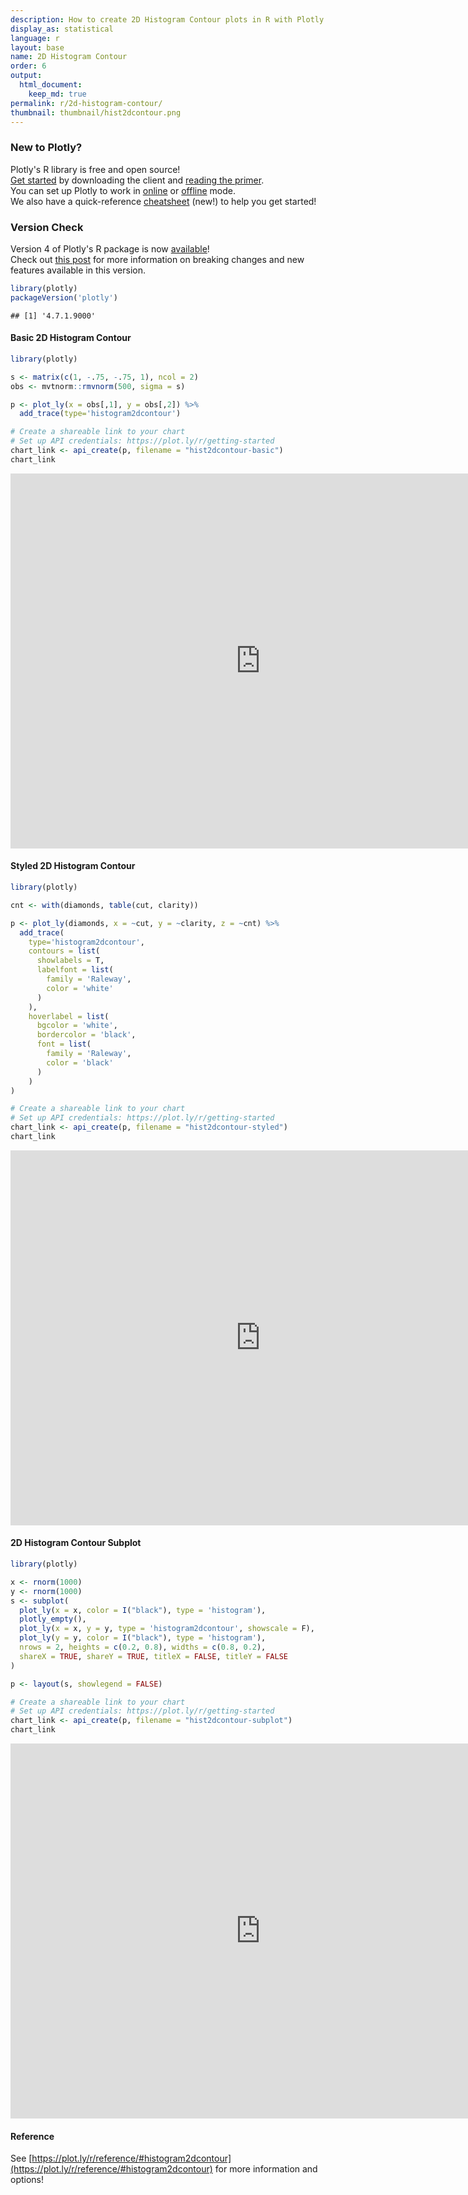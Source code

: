 ```yaml
---
description: How to create 2D Histogram Contour plots in R with Plotly.
display_as: statistical
language: r
layout: base
name: 2D Histogram Contour
order: 6
output:
  html_document:
    keep_md: true
permalink: r/2d-histogram-contour/
thumbnail: thumbnail/hist2dcontour.png
---
```


### New to Plotly?

Plotly's R library is free and open source!<br>
[Get started](https://plot.ly/r/getting-started/) by downloading the client and [reading the primer](https://plot.ly/r/getting-started/).<br>
You can set up Plotly to work in [online](https://plot.ly/r/getting-started/#hosting-graphs-in-your-online-plotly-account) or [offline](https://plot.ly/r/offline/) mode.<br>
We also have a quick-reference [cheatsheet](https://images.plot.ly/plotly-documentation/images/r_cheat_sheet.pdf) (new!) to help you get started!

### Version Check

Version 4 of Plotly's R package is now [available](https://plot.ly/r/getting-started/#installation)!<br>
Check out [this post](http://moderndata.plot.ly/upgrading-to-plotly-4-0-and-above/) for more information on breaking changes and new features available in this version.


```r
library(plotly)
packageVersion('plotly')
```

```
## [1] '4.7.1.9000'
```

#### Basic 2D Histogram Contour


```r
library(plotly)

s <- matrix(c(1, -.75, -.75, 1), ncol = 2)
obs <- mvtnorm::rmvnorm(500, sigma = s)

p <- plot_ly(x = obs[,1], y = obs[,2]) %>% 
  add_trace(type='histogram2dcontour')

# Create a shareable link to your chart
# Set up API credentials: https://plot.ly/r/getting-started
chart_link <- api_create(p, filename = "hist2dcontour-basic")
chart_link
```

<iframe src="https://plot.ly/~RPlotBot/5231.embed" width="800" height="600" id="igraph" scrolling="no" seamless="seamless" frameBorder="0"> </iframe>

#### Styled 2D Histogram Contour


```r
library(plotly)

cnt <- with(diamonds, table(cut, clarity))

p <- plot_ly(diamonds, x = ~cut, y = ~clarity, z = ~cnt) %>%
  add_trace(
    type='histogram2dcontour',
    contours = list(
      showlabels = T,
      labelfont = list(
        family = 'Raleway',
        color = 'white'
      )
    ),
    hoverlabel = list(
      bgcolor = 'white',
      bordercolor = 'black',
      font = list(
        family = 'Raleway',
        color = 'black'
      )
    )
)

# Create a shareable link to your chart
# Set up API credentials: https://plot.ly/r/getting-started
chart_link <- api_create(p, filename = "hist2dcontour-styled")
chart_link
```

<iframe src="https://plot.ly/~RPlotBot/5237.embed" width="800" height="600" id="igraph" scrolling="no" seamless="seamless" frameBorder="0"> </iframe>

#### 2D Histogram Contour Subplot


```r
library(plotly)

x <- rnorm(1000)
y <- rnorm(1000)
s <- subplot(
  plot_ly(x = x, color = I("black"), type = 'histogram'), 
  plotly_empty(), 
  plot_ly(x = x, y = y, type = 'histogram2dcontour', showscale = F), 
  plot_ly(y = y, color = I("black"), type = 'histogram'),
  nrows = 2, heights = c(0.2, 0.8), widths = c(0.8, 0.2), 
  shareX = TRUE, shareY = TRUE, titleX = FALSE, titleY = FALSE
)

p <- layout(s, showlegend = FALSE)

# Create a shareable link to your chart
# Set up API credentials: https://plot.ly/r/getting-started
chart_link <- api_create(p, filename = "hist2dcontour-subplot")
chart_link
```

<iframe src="https://plot.ly/~RPlotBot/5235.embed" width="800" height="600" id="igraph" scrolling="no" seamless="seamless" frameBorder="0"> </iframe>

#### Reference

See [https://plot.ly/r/reference/#histogram2dcontour](https://plot.ly/r/reference/#histogram2dcontour) for more information and options!